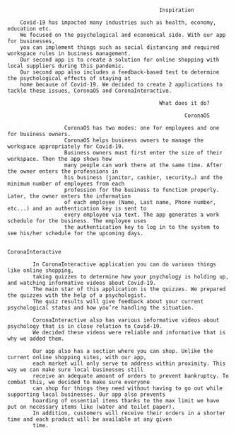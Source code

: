                                                     Inspiration

        Covid-19 has impacted many industries such as health, economy, education etc.
        We focused on the psychological and economical side. With our app for businesses, 
        you can implement things such as social distancing and required workspace rules in business management. 
        Our second app is to create a solution for online shopping with local suppliers during this pandemic. 
        Our second app also includes a feedback-based test to determine the psychological effects of staying at 
        home because of Covid-19. We decided to create 2 applications to tackle these issues, CoronaOS and CoronaInteractive.

                                                    What does it do?

                                                            CoronaOS

                      CoronaOS has two modes: one for employees and one for business owners. 
                      CoronaOS helps business owners to manage the workspace appropriately for Covid-19. 
                      Business owners must first enter the size of their workspace. Then the app shows how 
                      many people can work there at the same time. After the owner enters the professions in 
                      his business (janitor, cashier, security…) and the minimum number of employees from each 
                      profession for the business to function properly. Later, the owner enters the information 
                      of each employee (Name, Last name, Phone number, etc...) and an authentication key is sent to 
                      every employee via text. The app generates a work schedule for the business. The employee uses 
                      the authentication key to log in to the system to see his/her schedule for the upcoming days.

                                                           CoronaInteractive        

            In CoronaInteractive application you can do various things like online shopping, 
            taking quizzes to determine how your psychology is holding up, and watching informative videos about Covid-19. 
            The main star of this application is the quizzes. We prepared the quizzes with the help of a psychologist. 
            The quiz results will give feedback about your current psychological status and how you’re handling the situation.

            CoronaInteractive also has various informative videos about psychology that is in close relation to Covid-19. 
            We decided these videos were reliable and informative that is why we added them. 

            Our app also has a section where you can shop. Unlike the current online shopping sites, with our app, 
            each market will only serve to address within proximity. This way we can make sure local businesses still 
            receive an adequate amount of orders to prevent bankruptcy. To combat this, we decided to make sure everyone 
            can shop for things they need without having to go out while supporting local businesses. Our app also prevents 
            hoarding of essential items thanks to the max limit we have put on necessary items like (water and toilet paper). 
            In addition, customers will receive their orders in a shorter time and each product will be available at any given 
            time.

